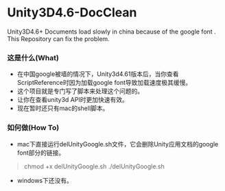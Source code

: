 # Unity3D4.6-DocClean
Unity3D4.6+ Documents load slowly in china because of the google font . This Repository can fix the problem.

### 这是什么(What)
* 在中国google被墙的情况下，Unity3d4.61版本后，当你查看ScriptReference时因为加载google font导致加载速度极其缓慢。
* 这个项目就是专门写了脚本来处理这个问题的。
* 让你在查看unity3d API时更加快速有效。
* 现在暂时还只有mac的shell脚本。

### 如何做(How To)
* mac下直接运行delUnityGoogle.sh文件，它会删除Unity应用文档的google font部分的链接。
> chmod +x delUnityGoogle.sh
> ./delUnityGoogle.sh
* windows下还没有。

